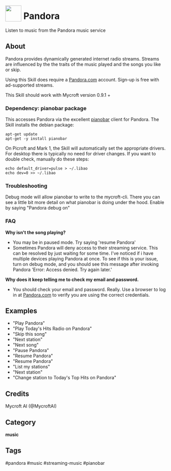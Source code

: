# <img src='https://rawgithub.com/FortAwesome/Font-Awesome/master/advanced-options/raw-svg/solid/music.svg ' card_color='#22a7f0' width='50' height='50' style='vertical-align:bottom'/> Pandora
Listen to music from the Pandora music service

## About 
Pandora provides dynamically generated internet radio streams.  Streams are influenced by the the traits of the music played and the songs you like or skip.

Using this Skill does require a [Pandora.com](https://pandora.com) account. Sign-up is free with ad-supported streams.

This Skill should work with Mycroft version 0.9.1 +

### Dependency:  pianobar package

This accesses Pandora via the excellent [pianobar](https://6xq.net/pianobar/) client for Pandora.  The Skill installs the debian package:

```
apt-get update
apt-get -y install pianobar
```

On Picroft and Mark 1, the Skill will automatically set the appropriate drivers. For desktop there is typically no need for driver changes.  If you want to double check, manually do these steps:

```
echo default_driver=pulse > ~/.libao
echo dev=0 >> ~/.libao
```

### Troubleshooting
Debug mode will allow pianobar to write to the mycroft-cli. There you can see a little bit more detail on what pianobar is doing under the hood.  Enable by saying "Pandora debug on"

### FAQ
**Why isn't the song playing?**
* You may be in paused mode.  Try saying 'resume Pandora'
* Sometimes Pandora will deny access to their streaming service. This can be
  resolved by just waiting for some time. I've noticed if i have multiple
  devices playing Pandora at once. To see if this is your issue, turn on debug
  mode, and you should see this message after invoking Pandora 'Error: Access
  denied. Try again later.'
  
**Why does it keep telling me to check my email and password.**
* You should check your email and password.  Really.  Use a browser to log in
  at [Pandora.com](https://pandora.com) to verify you are using the correct
  credentials.

## Examples 
* "Play Pandora"
* "Play Today's Hits Radio on Pandora"
* "Skip this song"
* "Next station"
* "Next song"
* "Pause Pandora"
* "Resume Pandora"
* "Resume Pandora"
* "List my stations"
* "Next station"
* "Change station to Today's Top Hits on Pandora"

## Credits 
Mycroft AI (@MycroftAI)

## Category
**music**

## Tags
#pandora
#music
#streaming-music
#pianobar
